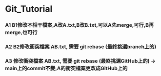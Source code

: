 # Git_Tutorial

### A1 B1修改不相干檔案,A改A.txt,B改B.txt,可以A先merge,可行,B再merge,也可行
### A2 B2修改衝突檔案 AB.txt, 需要 git rebase (最終挑選branch上的)
### A3 修改衝突檔案 AB.txt, 需要 git rebase (最終挑選GitHub上的) -> main上的commit不變,A的衝突檔案更改成GitHub上的
